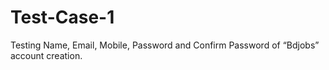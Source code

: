 # Test-Case-1
Testing Name, Email, Mobile, Password and Confirm  Password of “Bdjobs” account creation.
